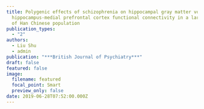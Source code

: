 ```yaml
---
title: Polygenic effects of schizophrenia on hippocampal gray matter volume and
  hippocampus-medial prefrontal cortex functional connectivity in a large sample
  of Han Chinese population
publication_types:
  - "2"
authors:
  - Liu Shu
  - admin
publication: "***British Journal of Psychiatry***"
draft: false
featured: false
image:
  filename: featured
  focal_point: Smart
  preview_only: false
date: 2019-06-28T07:52:00.000Z
---
```

